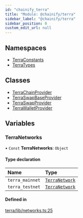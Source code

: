 ```yaml
---
id: "chainify_terra"
title: "Module: @chainify/terra"
sidebar_label: "@chainify/terra"
sidebar_position: 0
custom_edit_url: null
---
```


## Namespaces

- [TerraConstants](../namespaces/chainify_terra.TerraConstants.md)
- [TerraTypes](../namespaces/chainify_terra.TerraTypes.md)

## Classes

- [TerraChainProvider](../classes/chainify_terra.TerraChainProvider.md)
- [TerraSwapBaseProvider](../classes/chainify_terra.TerraSwapBaseProvider.md)
- [TerraSwapProvider](../classes/chainify_terra.TerraSwapProvider.md)
- [TerraWalletProvider](../classes/chainify_terra.TerraWalletProvider.md)

## Variables

### TerraNetworks

• `Const` **TerraNetworks**: `Object`

#### Type declaration

| Name | Type |
| :------ | :------ |
| `terra_mainnet` | [`TerraNetwork`](../interfaces/chainify_terra.TerraTypes.TerraNetwork.md) |
| `terra_testnet` | [`TerraNetwork`](../interfaces/chainify_terra.TerraTypes.TerraNetwork.md) |

#### Defined in

[terra/lib/networks.ts:25](https://github.com/liquality/chainify/blob/540cfa69/packages/terra/lib/networks.ts#L25)
